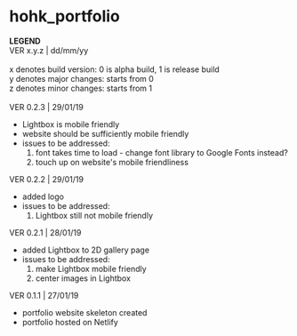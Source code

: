 # hohk_portfolio
  
__LEGEND__\
VER x.y.z | dd/mm/yy\
\
x denotes build version: 0 is alpha build, 1 is release build\
y denotes major changes: starts from 0\
z denotes minor changes: starts from 1\
<br>
VER 0.2.3 | 29/01/19
- Lightbox is mobile friendly
- website should be sufficiently mobile friendly
- issues to be addressed:
  1. font takes time to load - change font library to Google Fonts instead?
  2. touch up on website's mobile friendliness

VER 0.2.2 | 29/01/19
- added logo
- issues to be addressed:
  1. Lightbox still not mobile friendly

VER 0.2.1 | 28/01/19
- added Lightbox to 2D gallery page
- issues to be addressed:
  1. make Lightbox mobile friendly
  2. center images in Lightbox

VER 0.1.1 | 27/01/19
- portfolio website skeleton created
- portfolio hosted on Netlify
